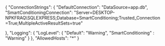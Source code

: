 




{
  "ConnectionStrings": {
    "DefaultConnection": "DataSource=app.db",
    "SmartConditioningConnection": "Server=DESKTOP-NPKFRAQ\\SQLEXPRESS;Database=SmartConditioning;Trusted_Connection=True;MultipleActiveResultSets=true"

  },
  "Logging": {
    "LogLevel": {
      "Default": "Warning",
      "SmartConditioning" :  "Warning"
    }
  },
  "AllowedHosts": "*"
}
